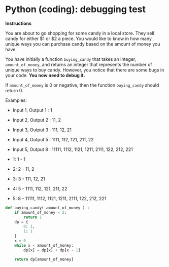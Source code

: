 # Python (coding): debugging test

**Instructions**

You are about to go shopping for some candy in a local store.
They sell candy for either $1 or $2 a piece.
You would like to know in how many unique ways you can purchase candy based on the amount of money you have.


You have initially a function `buying_candy` that takes an integer, `amount_of_money`, and returns an integer that represents the number of unique ways to buy candy.
However, you notice that there are some bugs in your code.
**You now need to debug it.**

If `amount_of_money` is 0 or negative, then the function `buying_candy` should return 0.

Examples:

* Input 1, Output 1 : 1
* Input 2, Output 2 : 11, 2
* Input 3, Output 3 : 111, 12, 21
* Input 4, Output 5 : 1111, 112, 121, 211, 22
* Input 5, Output 8 : 11111, 1112, 1121, 1211, 2111, 122, 212, 221


* 1: 1 - 1
* 2: 2 - 11, 2
* 3: 3 - 111, 12, 21
* 4: 5 - 1111, 112, 121, 211, 22
* 5: 8 - 11111, 1112, 1121, 1211, 2111, 122, 212, 221

```python
def buying_candy( amount_of_money ) :
    if amount_of_money < 2:
		return 1
	dp = {
		0: 1,
		1: 1
	}
	x = 0
	while x < amount_of_money:
		dp[x] = dp[x] + dp[x - 1]

	return dp[amount_of_money]
```
